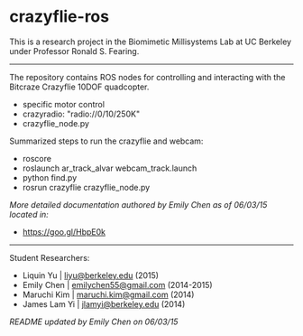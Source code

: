 crazyflie-ros
=============
This is a research project in the Biomimetic Millisystems Lab at UC Berkeley under Professor Ronald S. Fearing.

-------------

The repository contains ROS nodes for controlling and interacting with the Bitcraze Crazyflie 10DOF quadcopter.
+ specific motor control
+ crazyradio: "radio://0/10/250K"
+ crazyflie_node.py

Summarized steps to run the crazyflie and webcam:
+ roscore
+ roslaunch ar_track_alvar webcam_track.launch
+ python find.py
+ rosrun crazyflie crazyflie_node.py

*More detailed documentation authored by Emily Chen as of 06/03/15 located in:*
+ https://goo.gl/HbpE0k

-------------

Student Researchers:
+ Liquin Yu | <liyu@berkeley.edu> (2015)
+ Emily Chen | <emilychen55@gmail.com> (2014-2015)
+ Maruchi Kim | <maruchi.kim@gmail.com> (2014)
+ James Lam Yi | <jlamyi@berkeley.edu> (2014)

*README updated by Emily Chen on 06/03/15*

